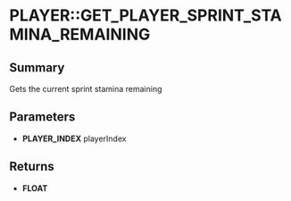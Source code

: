 # PLAYER::GET_PLAYER_SPRINT_STAMINA_REMAINING

## Summary
Gets the current sprint stamina remaining

## Parameters
* **PLAYER_INDEX** playerIndex

## Returns
* **FLOAT**